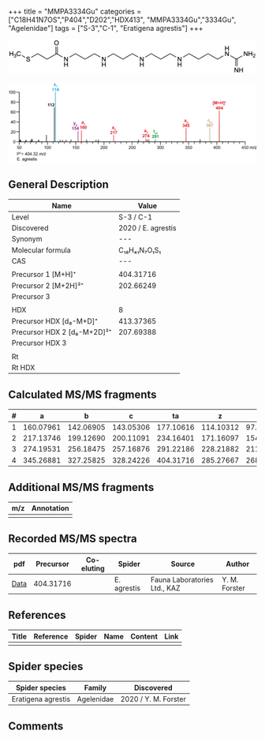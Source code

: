 +++
title = "MMPA3334Gu"
categories = ["C18H41N7OS","P404","D202","HDX413",
"MMPA3334Gu","3334Gu",
"Agelenidae"]
tags = ["S-3","C-1",
"Eratigena agrestis"]
+++

![](/img/MMPA3334Gu.png)

![](/img_MSMS/404_MMPA3334Gu_Ea.png?classes=border)

## General Description

| Name                       | Value              |
|----------------------------|--------------------|
| Level                      | S-3 / C-1          |
| Discovered                 | 2020 / E. agrestis |
| Synonym                    | ---                |
| Molecular formula          | C₁₈H₄₁N₇O₁S₁                   |
| CAS                        | ---                |
|                            |                    |
| Precursor 1 [M+H]⁺         | 404.31716                   |
| Precursor 2 [M+2H]²⁺       | 202.66249                   |
| Precursor 3                |                    |
|                            |                    |
| HDX                        | 8                   |
| Precursor HDX   [d₈-M+D]⁺   | 413.37365                   |
| Precursor HDX 2 [d₈-M+2D]²⁺ | 207.69388                   |
| Precursor HDX 3            |                    |
|                            |                    |
| Rt                         |                    |
| Rt HDX                     |                    |

## Calculated MS/MS fragments

| # | a         | b         | c         | ta        | z         | y         | tz        |
|---|-----------|-----------|-----------|-----------|-----------|-----------|-----------|
| 1 | 160.07961 | 142.06905 | 143.05306 | 177.10616 | 114.10312 | 97.07657 | 131.12967 |
| 2 | 217.13746 | 199.12690 | 200.11091 | 234.16401 | 171.16097 | 154.13442 | 188.18752 |
| 3 | 274.19531 | 256.18475 | 257.16876 | 291.22186 | 228.21882 | 211.19227 | 245.24537 |
| 4 | 345.26881 | 327.25825 | 328.24226 | 404.31716 | 285.27667 | 268.25012 | 302.30322 |

## Additional MS/MS fragments

| m/z | Annotation |
|-----|------------|
|     |            |

## Recorded MS/MS spectra

| pdf                                             | Precursor | Co-eluting | Spider      | Source                       | Author        |
|-------------------------------------------------|-----------|------------|-------------|------------------------------|---------------|
| [Data](/pdf/E-agrestis/404_MMPA3334Gu_Ea.pdf)   | 404.31716 |            | E. agrestis | Fauna Laboratories Ltd., KAZ | Y. M. Forster |


## References

| Title | Reference | Spider | Name | Content | Link |
|-------|-----------|--------|------|---------|------|
|       |           |        |      |         |      |

## Spider species

| Spider species     | Family     | Discovered           |
|--------------------|------------|----------------------|
| Eratigena agrestis | Agelenidae | 2020 / Y. M. Forster |

## Comments